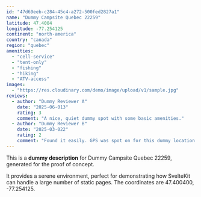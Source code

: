 ```yaml
---
id: "47d69eeb-c284-45c4-a272-500fed2827a1"
name: "Dummy Campsite Quebec 22259"
latitude: 47.4004
longitude: -77.254125
continent: "north-america"
country: "canada"
region: "quebec"
amenities:
  - "cell-service"
  - "tent-only"
  - "fishing"
  - "hiking"
  - "ATV-access"
images:
  - "https://res.cloudinary.com/demo/image/upload/v1/sample.jpg"
reviews:
  - author: "Dummy Reviewer A"
    date: "2025-06-013"
    rating: 3
    comment: "A nice, quiet dummy spot with some basic amenities."
  - author: "Dummy Reviewer B"
    date: "2025-03-022"
    rating: 2
    comment: "Found it easily. GPS was spot on for this dummy location."
---
```


This is a **dummy description** for Dummy Campsite Quebec 22259, generated for the proof of concept.

It provides a serene environment, perfect for demonstrating how SvelteKit can handle a large number of static pages. The coordinates are 47.400400, -77.254125.
